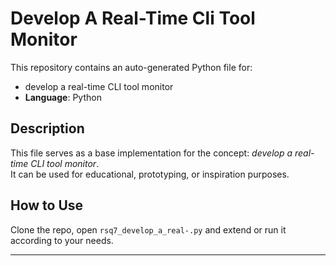 # Develop A Real-Time Cli Tool Monitor

This repository contains an auto-generated Python file for:

- develop a real-time CLI tool monitor
- **Language**: Python

## Description

This file serves as a base implementation for the concept: *develop a real-time CLI tool monitor*.  
It can be used for educational, prototyping, or inspiration purposes.

## How to Use

Clone the repo, open `rsq7_develop_a_real-.py` and extend or run it according to your needs.

---


